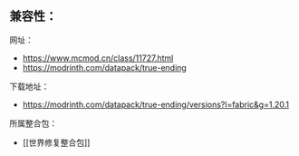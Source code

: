 兼容性：
- 

网址：
- https://www.mcmod.cn/class/11727.html
- https://modrinth.com/datapack/true-ending

下载地址：
- https://modrinth.com/datapack/true-ending/versions?l=fabric&g=1.20.1

所属整合包：
- [[世界修复整合包]]